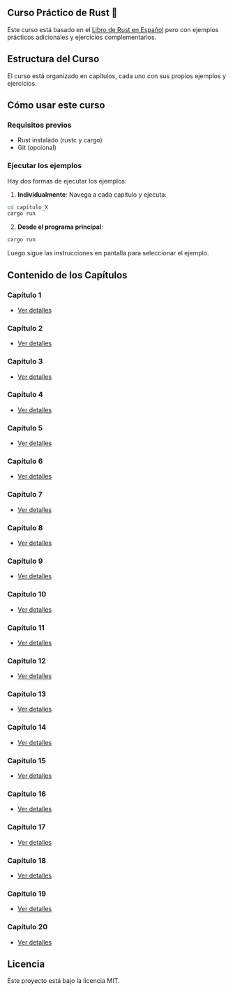 ## Curso Práctico de Rust 🦀

Este curso está basado en el [Libro de Rust en Español](https://book.rustlang-es.org/) pero con ejemplos prácticos adicionales y ejercicios complementarios.

## Estructura del Curso

El curso está organizado en capítulos, cada uno con sus propios ejemplos y ejercicios.

## Cómo usar este curso

### Requisitos previos
- Rust instalado (rustc y cargo)
- Git (opcional)

### Ejecutar los ejemplos

Hay dos formas de ejecutar los ejemplos:

1. **Individualmente**: Navega a cada capítulo y ejecuta:
```bash
cd capitulo_X
cargo run
```

2. **Desde el programa principal**:
```bash
cargo run
```
Luego sigue las instrucciones en pantalla para seleccionar el ejemplo.

## Contenido de los Capítulos

### Capítulo 1
- [Ver detalles](capitulo_1/README.md)

### Capítulo 2
- [Ver detalles](capitulo_2/README.md)

### Capítulo 3
- [Ver detalles](capitulo_3/README.md)

### Capítulo 4
- [Ver detalles](capitulo_4/README.md)

### Capítulo 5
- [Ver detalles](capitulo_5/README.md)

### Capítulo 6
- [Ver detalles](capitulo_6/README.md)

### Capítulo 7
- [Ver detalles](capitulo_7/README.md)

### Capítulo 8
- [Ver detalles](capitulo_8/README.md)

### Capítulo 9
- [Ver detalles](capitulo_9/README.md)

### Capítulo 10
- [Ver detalles](capitulo_10/README.md)

### Capítulo 11
- [Ver detalles](capitulo_11/README.md)

### Capítulo 12
- [Ver detalles](capitulo_12/README.md)

### Capítulo 13
- [Ver detalles](capitulo_13/README.md)

### Capítulo 14
- [Ver detalles](capitulo_14/README.md)

### Capítulo 15
- [Ver detalles](capitulo_15/README.md)

### Capítulo 16
- [Ver detalles](capitulo_16/README.md)

### Capítulo 17
- [Ver detalles](capitulo_17/README.md)

### Capítulo 18
- [Ver detalles](capitulo_18/README.md)

### Capítulo 19
- [Ver detalles](capitulo_19/README.md)

### Capítulo 20
- [Ver detalles](capitulo_20/README.md)

## Licencia

Este proyecto está bajo la licencia MIT.

